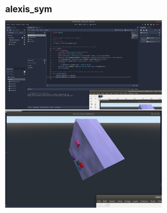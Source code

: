 # alexis_sym
![alt text](https://github.com/goatchurchprime/alexis_sym/raw/master/editor.png)
![alt text](https://github.com/goatchurchprime/alexis_sym/raw/master/screenshot.png)
